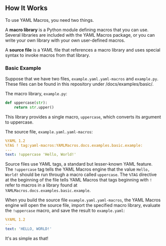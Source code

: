 ## How It Works

To use YAML Macros, you need two things.

A **macro library** is a Python module defining macros that you can use. Several libraries are included with the YAML Macros package, or you can write your own library with your own user-defined macros.

A **source file** is a YAML file that references a macro library and uses special syntax to invoke macros from that library.

### Basic Example

Suppose that we have two files, `example.yaml.yaml-macros` and `example.py`. These files can be found in this repository under /docs/examples/basic/.

The macro library, `example.py`:

```py
def uppercase(str):
    return str.upper()
```

This library provides a single macro, `uppercase`, which converts its argument to uppercase.

The source file, `example.yaml.yaml-macros`:

```yaml
%YAML 1.2
%TAG ! tag:yaml-macros:YAMLMacros.docs.examples.basic.example:
---
text: !uppercase 'Hello, World!'
```

Source files use YAML tags, a standard but lesser-known YAML feature. The `!uppercase` tag tells the YAML Macros engine that the value `Hello, World!` should be run through a macro called `uppercase`. The `%TAG` directive at the beginning of the file tells YAML Macros that tags beginning with `!` refer to macros in a library found at `YAMLMacros.docs.examples.basic.example`.

When you build the source file `example.yaml.yaml-macros`, the YAML Macros engine will open the source file, import the specified macro library, evaluate the `!uppercase` macro, and save the result to `example.yaml`:

```yaml
%YAML 1.2
---
text: 'HELLO, WORLD!'
```

It's as simple as that!
